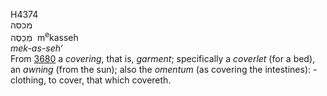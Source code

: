 <body>
  <p>H4374<br>  מכסּה  <br> מְכַסֶּה  ‎  m<sup>e</sup>kasseh  <br><i>mek-as-seh‘ </i><br>From <a href="h3680.htm">3680</a>  a <i>covering</i>, that is, <i>garment</i>; specifically a <i>coverlet</i> (for a bed), an <i>awning</i> (from the sun); also the <i>omentum</i> (as covering the intestines): - clothing, to cover, that which covereth.<br></p>
 </body>